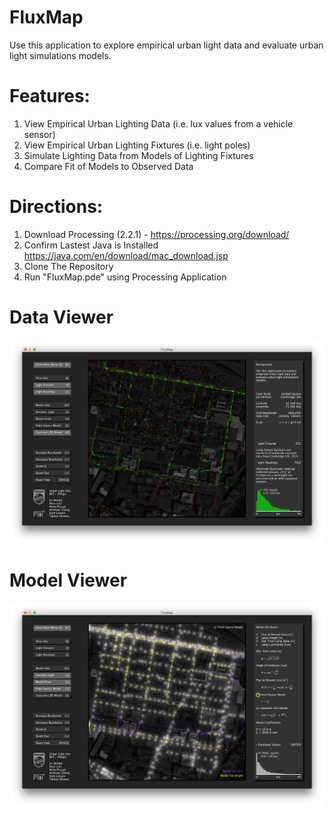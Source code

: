 # FluxMap
Use this application to explore empirical urban light data and evaluate urban light simulations models.

# Features:
1. View Empirical Urban Lighting Data (i.e. lux values from a vehicle sensor)
2. View Empirical Urban Lighting Fixtures (i.e. light poles)
3. Simulate Lighting Data from Models of Lighting Fixtures
4. Compare Fit of Models to Observed Data

# Directions:
1. Download Processing (2.2.1) - https://processing.org/download/
2. Confirm Lastest Java is Installed https://java.com/en/download/mac_download.jsp
3. Clone The Repository
4. Run "FluxMap.pde" using Processing Application

# Data Viewer
 ![FluxMap](Processing/FluxMap/screenshots/dataView.png "Light Data Viewer")

# Model Viewer
 ![FluxMap](Processing/FluxMap/screenshots/modelView.png "Light Model Viewer")


